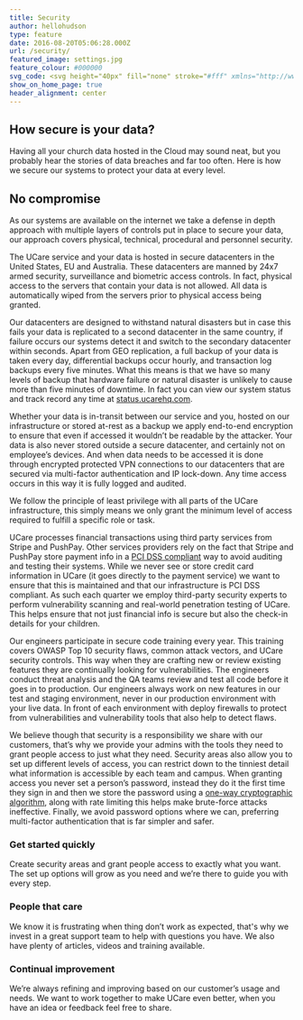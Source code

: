 ```yaml
---
title: Security
author: hellohudson
type: feature
date: 2016-08-20T05:06:28.000Z
url: /security/
featured_image: settings.jpg
feature_colour: #000000
svg_code: <svg height="40px" fill="none" stroke="#fff" xmlns="http://www.w3.org/2000/svg" viewBox="0 0 24 24"><g fill="none" stroke="#fff" stroke-linejoin="round" stroke-miterlimit="10"><circle cx="12" cy="15" r=".5"/><path stroke-linecap="round" d="M12 15.5v3"/><path d="M3.5 9.5h17v14h-17zM6.5 6C6.5 2.962 8.962.5 12 .5s5.5 2.462 5.5 5.5v3.5h-11V6z"/></g></svg>
show_on_home_page: true
header_alignment: center
---
```


## How secure is your data?

Having all your church data hosted in the Cloud may sound neat, but you probably hear the stories of data breaches and far too often. Here is how we secure our systems to protect your data at every level.

## No compromise

As our systems are available on the internet we take a defense in depth approach with multiple layers of controls put in place to secure your data, our approach covers physical, technical, procedural and personnel security.

The UCare service and your data is hosted in secure datacenters in the United States, EU and Australia. These datacenters are manned by 24x7 armed security, surveillance and biometric access controls. In fact, physical access to the servers that contain your data is not allowed. All data is automatically wiped from the servers prior to physical access being granted.

Our datacenters are designed to withstand natural disasters but in case this fails your data is replicated to a second datacenter in the same country, if failure occurs our systems detect it and switch to the secondary datacenter within seconds. Apart from GEO replication, a full backup of your data is taken every day, differential backups occur hourly, and transaction log backups every five minutes. What this means is that we have so many levels of backup that hardware failure or natural disaster is unlikely to cause more than five minutes of downtime. In fact you can view our system status and track record any time at [status.ucarehq.com](http://status.ucarehq.com/).

Whether your data is in-transit between our service and you, hosted on our infrastructure or stored at-rest as a backup we apply end-to-end encryption to ensure that even if accessed it wouldn’t be readable by the attacker. Your data is also never stored outside a secure datacenter, and certainly not on employee’s devices. And when data needs to be accessed it is done through encrypted protected VPN connections to our datacenters that are secured via multi-factor authentication and IP lock-down. Any time access occurs in this way it is fully logged and audited.

We follow the principle of least privilege with all parts of the UCare infrastructure, this simply means we only grant the minimum level of access required to fulfill a specific role or task.

UCare processes financial transactions using third party services from Stripe and PushPay. Other services providers rely on the fact that Stripe and PushPay store payment info in a [PCI DSS compliant](https://en.wikipedia.org/wiki/Payment_Card_Industry_Data_Security_Standard) way to avoid auditing and testing their systems. While we never see or store credit card information in UCare (it goes directly to the payment service) we want to ensure that this is maintained and that our infrastructure is PCI DSS compliant. As such each quarter we employ third-party security experts to perform vulnerability scanning and real-world penetration testing of UCare. This helps ensure that not just financial info is secure but also the check-in details for your children.

Our engineers participate in secure code training every year. This training covers OWASP Top 10 security flaws, common attack vectors, and UCare security controls. This way when they are crafting new or review existing features they are continually looking for vulnerabilities. The engineers conduct threat analysis and the QA teams review and test all code before it goes in to production. Our engineers always work on new features in our test and staging environment, never in our production environment with your live data. In front of each environment with deploy firewalls to protect from vulnerabilities and vulnerability tools that also help to detect flaws.

We believe though that security is a responsibility we share with our customers, that’s why we provide your admins with the tools they need to grant people access to just what they need. Security areas also allow you to set up different levels of access, you can restrict down to the tinniest detail what information is accessible by each team and campus. When granting access you never set a person’s password, instead they do it the first time they sign in and then we store the password using a [one-way cryptographic algorithm](https://en.wikipedia.org/wiki/Cryptographic_hash_function), along with rate limiting this helps make brute-force attacks ineffective. Finally, we avoid password options where we can, preferring multi-factor authentication that is far simpler and safer.

### Get started quickly

Create security areas and grant people access to exactly what you want. The set up options will grow as you need and we’re there to guide you with every step.

### People that care

We know it is frustrating when thing don’t work as expected, that's why we invest in a great support team to help with questions you have. We also have plenty of articles, videos and training available.

### Continual improvement

We’re always refining and improving based on our customer’s usage and needs. We want to work together to make UCare even better, when you have an idea or feedback feel free to share.